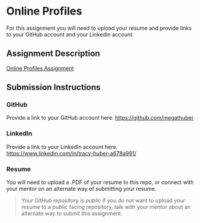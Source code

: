 # Online Profiles
For this assignment you will need to upload your resume and provide links to your GitHub account and your LinkedIn account.

## Assignment Description
[Online Profiles Assignment](https://education.launchcode.org/liftoff/modules/assignments/online-profiles)

## Submission Instructions

### GitHub
Provide a link to your GitHub account here.
https://github.com/megathuber
 
### LinkedIn
Provide a link to your LinkedIn account here.
https://www.linkedin.com/in/tracy-huber-a678a991/

### Resume
You will need to upload a .PDF of your resume to this repo, or connect with your mentor on an alternate way of submitting your resume.

> *Your GitHub repository is public* if you do not want to upload your resume to a public facing repository, talk with your mentor about an alternate way to submit this assignment.
